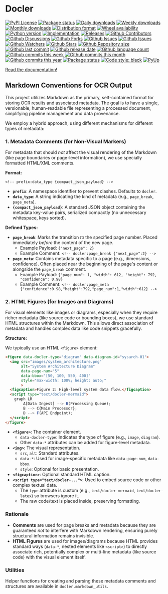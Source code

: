 # Docler

[![PyPI License](https://img.shields.io/pypi/l/docler.svg)](https://pypi.org/project/docler/)
[![Package status](https://img.shields.io/pypi/status/docler.svg)](https://pypi.org/project/docler/)
[![Daily downloads](https://img.shields.io/pypi/dd/docler.svg)](https://pypi.org/project/docler/)
[![Weekly downloads](https://img.shields.io/pypi/dw/docler.svg)](https://pypi.org/project/docler/)
[![Monthly downloads](https://img.shields.io/pypi/dm/docler.svg)](https://pypi.org/project/docler/)
[![Distribution format](https://img.shields.io/pypi/format/docler.svg)](https://pypi.org/project/docler/)
[![Wheel availability](https://img.shields.io/pypi/wheel/docler.svg)](https://pypi.org/project/docler/)
[![Python version](https://img.shields.io/pypi/pyversions/docler.svg)](https://pypi.org/project/docler/)
[![Implementation](https://img.shields.io/pypi/implementation/docler.svg)](https://pypi.org/project/docler/)
[![Releases](https://img.shields.io/github/downloads/phil65/docler/total.svg)](https://github.com/phil65/docler/releases)
[![Github Contributors](https://img.shields.io/github/contributors/phil65/docler)](https://github.com/phil65/docler/graphs/contributors)
[![Github Discussions](https://img.shields.io/github/discussions/phil65/docler)](https://github.com/phil65/docler/discussions)
[![Github Forks](https://img.shields.io/github/forks/phil65/docler)](https://github.com/phil65/docler/forks)
[![Github Issues](https://img.shields.io/github/issues/phil65/docler)](https://github.com/phil65/docler/issues)
[![Github Issues](https://img.shields.io/github/issues-pr/phil65/docler)](https://github.com/phil65/docler/pulls)
[![Github Watchers](https://img.shields.io/github/watchers/phil65/docler)](https://github.com/phil65/docler/watchers)
[![Github Stars](https://img.shields.io/github/stars/phil65/docler)](https://github.com/phil65/docler/stars)
[![Github Repository size](https://img.shields.io/github/repo-size/phil65/docler)](https://github.com/phil65/docler)
[![Github last commit](https://img.shields.io/github/last-commit/phil65/docler)](https://github.com/phil65/docler/commits)
[![Github release date](https://img.shields.io/github/release-date/phil65/docler)](https://github.com/phil65/docler/releases)
[![Github language count](https://img.shields.io/github/languages/count/phil65/docler)](https://github.com/phil65/docler)
[![Github commits this week](https://img.shields.io/github/commit-activity/w/phil65/docler)](https://github.com/phil65/docler)
[![Github commits this month](https://img.shields.io/github/commit-activity/m/phil65/docler)](https://github.com/phil65/docler)
[![Github commits this year](https://img.shields.io/github/commit-activity/y/phil65/docler)](https://github.com/phil65/docler)
[![Package status](https://codecov.io/gh/phil65/docler/branch/main/graph/badge.svg)](https://codecov.io/gh/phil65/docler/)
[![Code style: black](https://img.shields.io/badge/code%20style-black-000000.svg)](https://github.com/psf/black)
[![PyUp](https://pyup.io/repos/github/phil65/docler/shield.svg)](https://pyup.io/repos/github/phil65/docler/)

[Read the documentation!](https://phil65.github.io/docler/)


## Markdown Conventions for OCR Output

This project utilizes Markdown as the primary, self-contained format for storing OCR results and associated metadata. The goal is to have a single, versionable, human-readable file representing a processed document, simplifying pipeline management and data provenance.

We employ a hybrid approach, using different mechanisms for different types of metadata:

### 1. Metadata Comments (for Non-Visual Markers)

For metadata that should *not* affect the visual rendering of the Markdown (like page boundaries or page-level information), we use specially formatted HTML/XML comments.

**Format:**

```
<!-- prefix:data_type {compact_json_payload} -->
```

*   **`prefix`**: A namespace identifier to prevent clashes. Defaults to `docler`.
*   **`data_type`**: A string indicating the kind of metadata (e.g., `page_break`, `page_meta`).
*   **`{compact_json_payload}`**: A standard JSON object containing the metadata key-value pairs, serialized compactly (no unnecessary whitespace, keys sorted).

**Defined Types:**

*   **`page_break`**: Marks the transition *to* the specified page number. Placed immediately *before* the content of the new page.
    *   Example Payload: `{"next_page": 2}`
    *   Example Comment: `<!-- docler:page_break {"next_page":2} -->`
*   **`page_meta`**: Contains metadata specific to a page (e.g., dimensions, confidence). Often placed near the beginning of the page's content or alongside the `page_break` comment.
    *   Example Payload: `{"page_num": 1, "width": 612, "height": 792, "confidence": 0.98}`
    *   Example Comment: `<!-- docler:page_meta {"confidence":0.98,"height":792,"page_num":1,"width":612} -->`

### 2. HTML Figures (for Images and Diagrams)

For visual elements like images or diagrams, especially when they require richer metadata (like source code or bounding boxes), we use standard HTML structures within the Markdown. This allows direct association of metadata and handles complex data like code snippets gracefully.

**Structure:**

We typically use an HTML `<figure>` element:

```html
<figure data-docler-type="diagram" data-diagram-id="sysarch-01">
  <img src="images/system_architecture.png"
       alt="System Architecture Diagram"
       data-page-num="5"
       data-bbox="[50, 100, 550, 400]"
       style="max-width: 100%; height: auto;"
       >
  <figcaption>Figure 2: High-level system data flow.</figcaption>
  <script type="text/docler-mermaid">
    graph LR
        A[Data Ingest] --> B(Processing Queue);
        B --> C{Main Processor};
        D --> F(API Endpoint);
  </script>
</figure>
```

*   **`<figure>`**: The container element.
    *   `data-docler-type`: Indicates the type of figure (e.g., `image`, `diagram`).
    *   Other `data-*` attributes can be added for figure-level metadata.
*   **`<img>`**: The visual representation.
    *   `src`, `alt`: Standard attributes.
    *   `data-*`: Used for image-specific metadata like `data-page-num`, `data-bbox`.
    *   `style`: Optional for basic presentation.
*   **`<figcaption>`**: Optional standard HTML caption.
*   **`<script type="text/docler-...">`**: Used to embed source code or other complex textual data.
    *   The `type` attribute is custom (e.g., `text/docler-mermaid`, `text/docler-latex`) so browsers ignore it.
    *   The raw code/text is placed inside, preserving formatting.

### Rationale

*   **Comments** are used for page breaks and metadata because they are guaranteed *not* to interfere with Markdown rendering, ensuring purely structural information remains invisible.
*   **HTML Figures** are used for images/diagrams because HTML provides standard ways (`data-*`, nested elements like `<script>`) to directly associate rich, potentially complex or multi-line metadata (like source code) with the visual element itself.

### Utilities

Helper functions for creating and parsing these metadata comments and structures are available in `docler.markdown_utils`.
